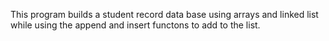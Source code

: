 This program builds a student record data base using arrays and linked list while using the append and insert functons to add to the list.
